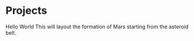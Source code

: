 Projects
========

Hello World
This will layout the formation of Mars starting from the asteroid belt.
